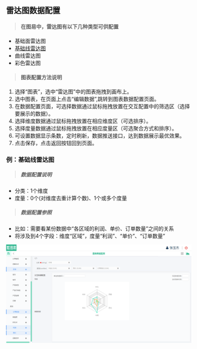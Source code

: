 
## 雷达图数据配置

>#### 在图易中，雷达图有以下几种类型可供配置

* 基础面雷达图
* [基础线雷达图](#基础线雷达图)
* 曲线雷达图
* 彩色雷达图


>#### 图表配置方法说明

1.    选择“图表”，选中“雷达图”中的图表拖拽到画布上。
2.    选中图表，在页面上点击“编辑数据”,跳转到图表数据配置页面。
3.    在数据配置页面，可选择数据通过鼠标拖拽放置在交互配置中的筛选区（选择要展示的数据）。
4.    选择维度数据通过鼠标拖拽放置在相应维度区（可选排序）。
5.    选择度量数据通过鼠标拖拽放置在相应度量区（可选聚合方式和排序）。
6.    可设置数据显示条数，定时刷新，数据推送接口，达到数据展示最优效果。
7.    点击保存，点击返回按钮回到页面。



### <span id="基础线雷达图">例：基础线雷达图 </span>

>##### 数据配置说明

 * 分类：1个维度
 * 度量：0个(对维度去重计算个数)、1个或多个度量

>##### 数据配置参照

 * 比如：需要看某份数据中“各区域的利润、单价、订单数量”之间的关系
 * 将涉及到4个字段：维度“区域”，度量“利润”、“单价”、“订单数量”

![](/assets/charts/charts_jcxldt.jpg)